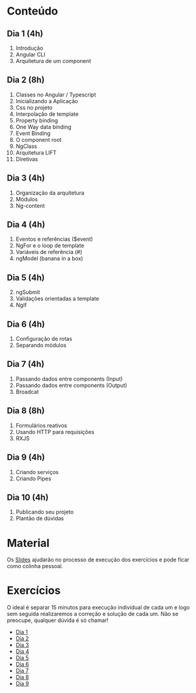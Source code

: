 
# Conteúdo

## Dia 1 (4h)

 1. Introdução
 2. Angular CLI
 3. Arquitetura de um component

## Dia 2 (8h)

 1. Classes no Angular / Typescript
 2. Inicializando a Aplicação
 3. Css no projeto
 4. Interpolação de template
 5. Property binding
 6. One Way data binding
 7. Event Binding
 8. O component root
 9. NgClass
 10. Arquitetura LIFT
 11. Diretivas

## Dia 3 (4h)

 1. Organização da arquitetura
 2. Módulos
 3. Ng-content

## Dia 4 (4h)

 1. Eventos e referências ($event)
 2. NgFor e o loop de template
 3. Variáveis de referência (#)
 4. ngModel (banana in a box)

## Dia 5 (4h)

 2. ngSubmit
 3. Validações orientadas a template
 4. NgIf

## Dia 6 (4h)

 1. Configuração de rotas
 2. Separando módulos

## Dia 7 (4h)

 1. Passando dados entre components (Input)
 2. Passando dados entre components (Output)
 3. Broadcat

## Dia 8 (8h)

 1. Formulários reativos
 2. Usando HTTP para requisições
 3. RXJS

## Dia 9 (4h)

 1. Criando serviços
 2. Criando Pipes

## Dia 10 (4h)

 1. Publicando seu projeto
 2. Plantão de dúvidas


# Material

Os [Slides](./angular.pdf) ajudarão no processo de execução dos exercícios e pode ficar como colinha pessoal.

# Exercícios

O ideal é separar 15 minutos para execução individual de cada um e logo sem seguida realizaremos a correção e solução de cada um. Não se preocupe, qualquer dúvida é só chamar!

- [Dia 1](./exercicios/dia-1.md)
- [Dia 2](./exercicios/dia-2.md)
- [Dia 3](./exercicios/dia-3.md)
- [Dia 4](./exercicios/dia-4.md)
- [Dia 5](./exercicios/dia-5.md)
- [Dia 6](./exercicios/dia-6.md)
- [Dia 7](./exercicios/dia-7.md)
- [Dia 8](./exercicios/dia-8.md)
- [Dia 9](./exercicios/dia-9.md)

